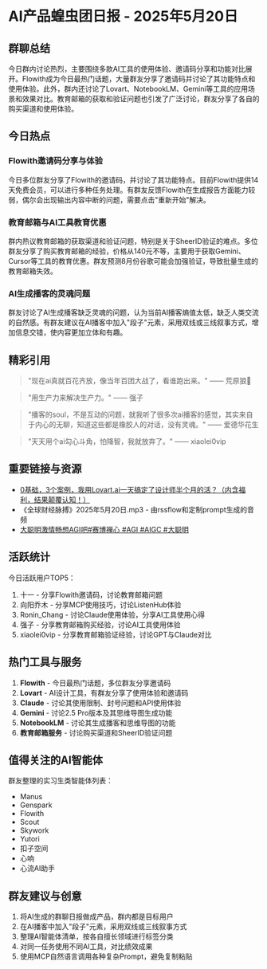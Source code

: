 # AI产品蝗虫团日报 - 2025年5月20日

## 群聊总结

今日群内讨论热烈，主要围绕多款AI工具的使用体验、邀请码分享和功能对比展开。Flowith成为今日最热门话题，大量群友分享了邀请码并讨论了其功能特点和使用体验。此外，群内还讨论了Lovart、NotebookLM、Gemini等工具的应用场景和效果对比。教育邮箱的获取和验证问题也引发了广泛讨论，群友分享了各自的购买渠道和使用体验。

## 今日热点

### Flowith邀请码分享与体验

今日多位群友分享了Flowith的邀请码，并讨论了其功能特点。目前Flowith提供14天免费会员，可以进行多种任务处理。有群友反馈Flowith在生成报告方面能力较弱，偶尔会出现输出内容中断的问题，需要点击"重新开始"解决。

### 教育邮箱与AI工具教育优惠

群内热议教育邮箱的获取渠道和验证问题，特别是关于SheerID验证的难点。多位群友分享了购买教育邮箱的经验，价格从140元不等，主要用于获取Gemini、Cursor等工具的教育优惠。群友预测8月份谷歌可能会加强验证，导致批量生成的教育邮箱失效。

### AI生成播客的灵魂问题

群友讨论了AI生成播客缺乏灵魂的问题，认为当前AI播客熵值太低，缺乏人类交流的自然感。有群友建议在AI播客中加入"段子"元素，采用双线或三线叙事方式，增加信息交错，使内容更加立体和有趣。

## 精彩引用

> "现在ai真就百花齐放，像当年百团大战了，看谁跑出来。" —— 荒原狼🐺

> "用生产力来解决生产力。" —— 强子

> "播客的soul，不是互动的问题，就我听了很多次ai播客的感觉，其实来自于内心的无聊，知道这些都是橡胶人的对话，没有灵魂。" —— 爱德华花生

> "天天用个ai勾心斗角，怕降智，我就放弃了。" —— xiaolei0vip

## 重要链接与资源

- [0基础，3个案例，我用Lovart.ai一天搞定了设计师半个月的活？（内含福利，结果颠覆认知！）](http://mp.weixin.qq.com/s?__biz=Mzk5MDIxNDcyOA==&mid=2247483740&idx=1&sn=a9708b501de5a96172664322b65171cd)
- 《全球财经脉搏》2025年5月20日.mp3 - 由rssflow和定制prompt生成的音频
- [大聪明激情畅想AGI吧#赛博禅心 #AGI #AIGC #大聪明](http://wxapp.tc.qq.com/251/20302/stodownload?encfilekey=Cvvj5Ix3eewK0tHtibORqcsqchXNh0Gf3sJcaYqC2rQB5QicJ875ia3MdBk0dskSqK9dHRnIKmwticUoEr2ItScjMAkj9hPbv2LBtKR6gmnQzqic5Nelh6wwfCZ681xHZyLzI&hy=SH&idx=1&m=&uzid=7a170)

## 活跃统计

今日活跃用户TOP5：
1. 十一 - 分享Flowith邀请码，讨论教育邮箱问题
2. 向阳乔木 - 分享MCP使用技巧，讨论ListenHub体验
3. Ronin_Chang - 讨论Claude使用体验，分享AI工具使用心得
4. 强子 - 分享教育邮箱购买经验，讨论AI工具使用体验
5. xiaolei0vip - 分享教育邮箱验证经验，讨论GPT与Claude对比

## 热门工具与服务

1. **Flowith** - 今日最热门话题，多位群友分享邀请码
2. **Lovart** - AI设计工具，有群友分享了使用体验和邀请码
3. **Claude** - 讨论其使用限制、封号问题和API使用体验
4. **Gemini** - 讨论2.5 Pro版本及其思维导图生成功能
5. **NotebookLM** - 讨论其生成播客和思维导图的功能
6. **教育邮箱服务** - 讨论购买渠道和SheerID验证问题

## 值得关注的AI智能体

群友整理的实习生类智能体列表：
- Manus
- Genspark
- Flowith
- Scout
- Skywork
- Yutori
- 扣子空间
- 心响
- 心流AI助手

## 群友建议与创意

1. 将AI生成的群聊日报做成产品，群内都是目标用户
2. 在AI播客中加入"段子"元素，采用双线或三线叙事方式
3. 整理AI智能体清单，按各自擅长领域进行标签分类
4. 对同一任务使用不同AI工具，对比绩效成果
5. 使用MCP自然语言调用各种复杂Prompt，避免复制粘贴